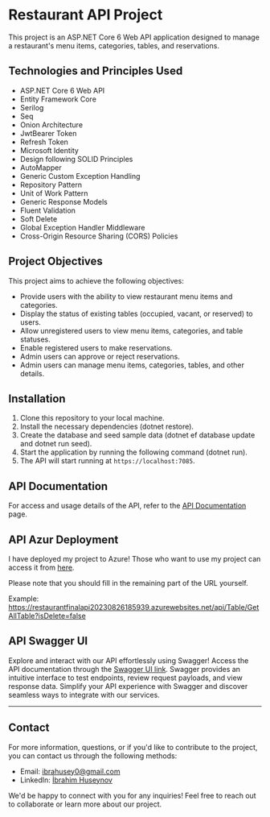# Restaurant API Project

This project is an ASP.NET Core 6 Web API application designed to manage a restaurant's menu items, categories, tables, and reservations.

## Technologies and Principles Used

- ASP.NET Core 6 Web API
- Entity Framework Core
- Serilog
- Seq
- Onion Architecture
- JwtBearer Token
- Refresh Token
- Microsoft Identity
- Design following SOLID Principles
- AutoMapper
- Generic Custom Exception Handling
- Repository Pattern
- Unit of Work Pattern
- Generic Response Models
- Fluent Validation
- Soft Delete
- Global Exception Handler Middleware
- Cross-Origin Resource Sharing (CORS) Policies

## Project Objectives

This project aims to achieve the following objectives:

- Provide users with the ability to view restaurant menu items and categories.
- Display the status of existing tables (occupied, vacant, or reserved) to users.
- Allow unregistered users to view menu items, categories, and table statuses.
- Enable registered users to make reservations.
- Admin users can approve or reject reservations.
- Admin users can manage menu items, categories, tables, and other details.

## Installation

1. Clone this repository to your local machine.
2. Install the necessary dependencies (dotnet restore).
3. Create the database and seed sample data (dotnet ef database update and dotnet run seed).
4. Start the application by running the following command (dotnet run).
5. The API will start running at `https://localhost:7085`.

## API Documentation

For access and usage details of the API, refer to the [API Documentation](https://github.com/Ibbocs/RestaurantFinalAPI/wiki) page.

## API Azur Deployment

I have deployed my project to Azure! Those who want to use my project can access it from [here](https://restaurantfinalapi20230826185939.azurewebsites.net/).

Please note that you should fill in the remaining part of the URL yourself.

Example: https://restaurantfinalapi20230826185939.azurewebsites.net/api/Table/GetAllTable?isDelete=false


## API Swagger UI

Explore and interact with our API effortlessly using Swagger! Access the API documentation through the [Swagger UI link](https://restaurantfinalapi20230826185939.azurewebsites.net/swagger/index.html). Swagger provides an intuitive interface to test endpoints, review request payloads, and view response data. Simplify your API experience with Swagger and discover seamless ways to integrate with our services.

---

## Contact

For more information, questions, or if you'd like to contribute to the project, you can contact us through the following methods:

- Email: [ibrahusey0@gmail.com](mailto:ibrahusey0@gmail.com)
- LinkedIn: [İbrahim Huseynov](https://www.linkedin.com/in/ibrahim-huseynov)

We'd be happy to connect with you for any inquiries! Feel free to reach out to collaborate or learn more about our project.
